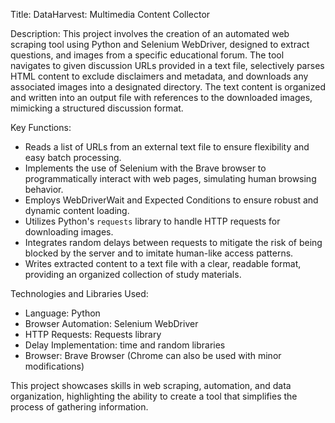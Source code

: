 Title:
DataHarvest: Multimedia Content Collector

Description:
This project involves the creation of an automated web scraping tool using Python and Selenium WebDriver, designed to extract questions, and images from a specific educational forum. The tool navigates to given discussion URLs provided in a text file, selectively parses HTML content to exclude disclaimers and metadata, and downloads any associated images into a designated directory. The text content is organized and written into an output file with references to the downloaded images, mimicking a structured discussion format.

Key Functions:
- Reads a list of URLs from an external text file to ensure flexibility and easy batch processing.
- Implements the use of Selenium with the Brave browser to programmatically interact with web pages, simulating human browsing behavior.
- Employs WebDriverWait and Expected Conditions to ensure robust and dynamic content loading.
- Utilizes Python's `requests` library to handle HTTP requests for downloading images.
- Integrates random delays between requests to mitigate the risk of being blocked by the server and to imitate human-like access patterns.
- Writes extracted content to a text file with a clear, readable format, providing an organized collection of study materials.

Technologies and Libraries Used:
- Language: Python
- Browser Automation: Selenium WebDriver
- HTTP Requests: Requests library
- Delay Implementation: time and random libraries
- Browser: Brave Browser (Chrome can also be used with minor modifications)

This project showcases skills in web scraping, automation, and data organization, highlighting the ability to create a tool that simplifies the process of gathering information.
